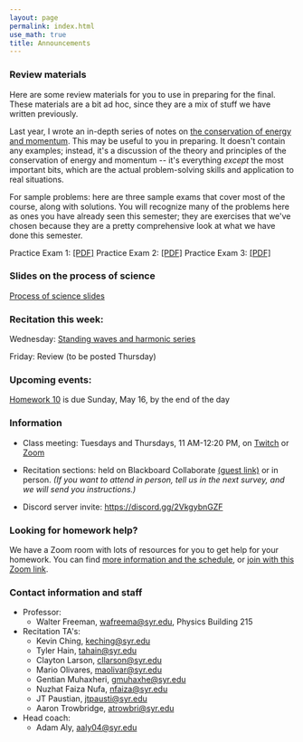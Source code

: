 ```yaml
---
layout: page 
permalink: index.html
use_math: true
title: Announcements
---
```


### Review materials 

Here are some review materials for you to use in preparing for the final. These materials are a bit ad hoc, since
they are a mix of stuff we have written previously.

Last year, I wrote an in-depth series of notes on <a href="unit-3-review.pdf">the conservation of energy and momentum</a>. This may be useful to you in preparing. It doesn't contain any examples; instead, it's a discussion of the
theory and principles of the conservation of energy and momentum -- it's everything *except* the most important
bits, which are the actual problem-solving skills and application to real situations.

For sample problems: here are three sample exams that cover most of the course, along with solutions. 
You will recognize many of the problems here as ones you have already seen this semester; they are exercises
that we've chosen because they are a pretty comprehensive look at what we have done this semester.

Practice Exam 1: <a href="practice-exam-1-solutions.pdf">[PDF]</a>
Practice Exam 2: <a href="practice-exam-2-solutions.pdf">[PDF]</a>
Practice Exam 3: <a href="practice-exam-3-solutions.pdf">[PDF]</a>






### Slides on the process of science

<a href="process-of-science.pdf">Process of science slides</a>

### Recitation this week:

Wednesday: <a href="recitation/week12/recitation-oscillations.pdf">Standing waves and harmonic series</a>

Friday: Review (to be posted Thursday)

### Upcoming events:

<a href="hw/hw10/hw10.pdf">Homework 10</a> is due Sunday, May 16, by the end of the day


### Information
-   Class meeting: Tuesdays and Thursdays, 11 AM-12:20 PM, on <a href="https://twitch.tv/suphysics">Twitch</a> or <a href="https://syracuseuniversity.zoom.us/j/96165376315?pwd=T3BuN2Zud2I4K2JiMUxFQk8wR1UyZz09">Zoom</a>
-   Recitation sections: held on Blackboard Collaborate <a href="https://us.bbcollab.com/guest/05d5140cb3de4947850244c95d0725b6">(guest link)</a> or in person. *(If you want to attend in person, tell us in the next survey, and we will send you instructions.)*

- Discord server invite: <https://discord.gg/2VkgybnGZF>



### Looking for homework help?

We have a Zoom room with lots of resources for you to get help for your homework. You can find <a href="https://walterfreeman.github.io/phy211/clinic.html">more information and the schedule</a>, or <a href="https://syracuseuniversity.zoom.us/j/93889871629">join with this Zoom link</a>.


### Contact information and staff
-   Professor: 
    - Walter Freeman, <wafreema@syr.edu>, Physics Building 215 
-   Recitation TA's:
    * Kevin Ching, <keching@syr.edu>
    * Tyler Hain, <tahain@syr.edu>
    * Clayton Larson, <cllarson@syr.edu>
    * Mario Olivares, <maolivar@syr.edu>
    * Gentian Muhaxheri, <gmuhaxhe@syr.edu>
    * Nuzhat Faiza Nufa, <nfaiza@syr.edu>
    * JT Paustian, <jtpausti@syr.edu>
    * Aaron Trowbridge, <atrowbri@syr.edu>
-   Head coach:
    - Adam Aly, <aaly04@syr.edu>



